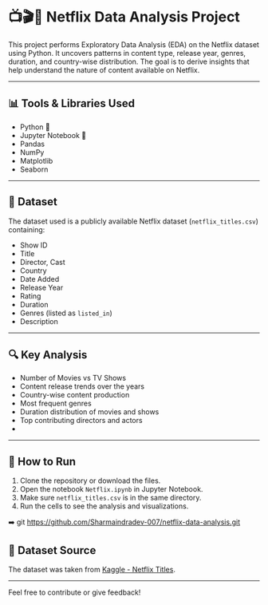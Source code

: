 # 📺🎬🍿 Netflix Data Analysis Project

This project performs Exploratory Data Analysis (EDA) on the Netflix dataset using Python. It uncovers patterns in content type, release year, genres, duration, and country-wise distribution. The goal is to derive insights that help understand the nature of content available on Netflix.

---

## 📊 Tools & Libraries Used

- Python 🐍
- Jupyter Notebook 📒
- Pandas
- NumPy
- Matplotlib
- Seaborn

---

## 📁 Dataset

The dataset used is a publicly available Netflix dataset (`netflix_titles.csv`) containing:
- Show ID
- Title
- Director, Cast
- Country
- Date Added
- Release Year
- Rating
- Duration
- Genres (listed as `listed_in`)
- Description

---

## 🔍 Key Analysis

- Number of Movies vs TV Shows
- Content release trends over the years
- Country-wise content production
- Most frequent genres
- Duration distribution of movies and shows
- Top contributing directors and actors
- 
---

## 🚀 How to Run
1. Clone the repository or download the files.
2. Open the notebook `Netflix.ipynb` in Jupyter Notebook.
3. Make sure `netflix_titles.csv` is in the same directory.
4. Run the cells to see the analysis and visualizations.

➡️ git  https://github.com/Sharmaindradev-007/netflix-data-analysis.git

## 📌 Dataset Source

The dataset was taken from [Kaggle - Netflix Titles](https://www.kaggle.com/datasets/shivamb/netflix-shows).

---
Feel free to contribute or give feedback!
